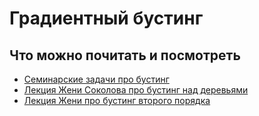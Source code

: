 # Градиентный бустинг

## Что можно почитать и посмотреть

- [Семинарские задачи про бустинг](https://github.com/esokolov/ml-course-hse/blob/master/2021-fall/seminars/sem09-gbm-part1.pdf)
- [Лекция Жени Соколова про бустинг над деревьями](https://github.com/esokolov/ml-course-hse/blob/master/2021-fall/lecture-notes/lecture10-ensembles.pdf)
- [Лекция Жени про бустинг второго порядка](https://github.com/esokolov/ml-course-hse/blob/master/2021-fall/lecture-notes/lecture11-ensembles.pdf)
